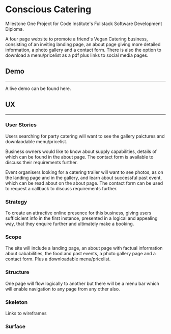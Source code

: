 # **Conscious Catering** 

Milestone One Project for Code Institute's Fullstack Software Development Diploma.

A four page website to promote a friend's Vegan Catering business, consisting of an inviting landing page, an about page giving more detailed information, a photo gallery and a contact form.  There is also the option to download a menu/pricelist as a pdf plus links to social media pages.

## **Demo** 
---

A live demo can be found here.

## **UX**
---
### **User Stories**

Users searching for party catering will want to see the gallery paictures and downlaodable menu/pricelist.

Business owners would like to know about supply capabilities, details of which can be found in the about page.  The contact form is available to discuss their requirements further.

Event organisers looking for a catering trailer will want to see photos, as on the landing page and in the gallery, and learn about successful past event, which can be read about on the about page.  The contact form can be used to request a callback to discuss requirements further.

### **Strategy**

To create an attractive online presence for this business, giving users sufficicient info in the first instance, presented in a logical and appealing way, that they enquire further and ultimately make a booking.

### **Scope**

The site will include a landing page, an about page with factual information about cababilities, the food and past events, a photo gallery page and a contact form.  Plus a downloadable menu/pricelist.

### **Structure**

One page will flow logically to another but there will be a menu bar which will enable navigation to any page from any other also. 

### **Skeleton**

Links to wireframes

### **Surface**








